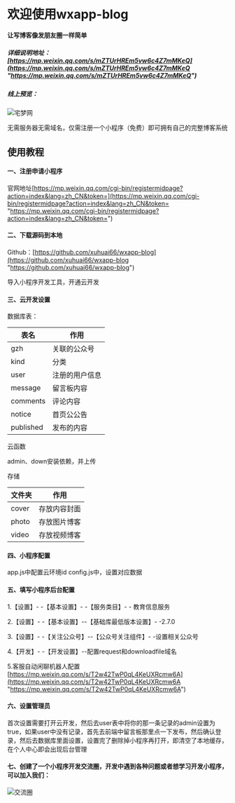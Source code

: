 # 欢迎使用wxapp-blog

**让写博客像发朋友圈一样简单**


##### 详细说明地址：[https://mp.weixin.qq.com/s/mZTUrHREm5vw6c4Z7mMKeQ](https://mp.weixin.qq.com/s/mZTUrHREm5vw6c4Z7mMKeQ "https://mp.weixin.qq.com/s/mZTUrHREm5vw6c4Z7mMKeQ")

##### 线上预览：

![宅梦网](https://graph.baidu.com/resource/1124be3d5edde39f5b7b801562744885.jpg "小程序：宅梦网")

无需服务器无需域名，仅需注册一个小程序（免费）即可拥有自己的完整博客系统


## 使用教程

#### 一、注册申请小程序

官网地址[https://mp.weixin.qq.com/cgi-bin/registermidpage?action=index&lang=zh_CN&token=](https://mp.weixin.qq.com/cgi-bin/registermidpage?action=index&lang=zh_CN&token= "https://mp.weixin.qq.com/cgi-bin/registermidpage?action=index&lang=zh_CN&token=")

#### 二、下载源码到本地

Github：[https://github.com/xuhuai66/wxapp-blog](https://github.com/xuhuai66/wxapp-blog "https://github.com/xuhuai66/wxapp-blog")

导入小程序开发工具，开通云开发


#### 三、云开发设置

数据库表：

|  表名 |  作用 |
| ------------ | ------------ |
|  gzh |  关联的公众号 |
| kind  |  分类 |
| user  |  注册的用户信息 |
|  message |  留言板内容 |
| comments  |  评论内容 |
|  notice |  首页公公告 |
|  published |  发布的内容 |

云函数

admin、down安装依赖，并上传

存储

|  文件夹 | 作用  |
| ------------ | ------------ |
|  cover |  存放内容封面 |
| photo  | 存放图片博客  |
|  video | 存放视频博客  |

#### 四、小程序配置

app.js中配置云环境id
config.js中，设置对应数据

#### 五、填写小程序后台配置

 1.【设置】- -【基本设置】- -【服务类目】- - 教育信息服务
 
 2.【设置】- -【基本设置】--【基础库最低版本设置】- -2.7.0
 
 3.【设置】- -【关注公众号】--【公众号关注组件】- -设置相关公众号
 
 4.【开发】- -【开发设置】--配置request和downloadfile域名
 
 5.客服自动闲聊机器人配置[https://mp.weixin.qq.com/s/T2w42TwP0qL4KeUXRcmw6A](https://mp.weixin.qq.com/s/T2w42TwP0qL4KeUXRcmw6A "https://mp.weixin.qq.com/s/T2w42TwP0qL4KeUXRcmw6A")
 
#### 六、设置管理员
 
 首次设置需要打开云开发，然后去user表中将你的那一条记录的admin设置为true，如果user中没有记录，首先去前端中留言板那里点一下发布，然后确认登录，然后去数据库里面设置，设置完了删除掉小程序再打开，即清空了本地缓存，在个人中心即会出现后台管理

#### 七、创建了一个小程序开发交流圈，开发中遇到各种问题或者想学习开发小程序，可以加入我们：
 ![交流圈](https://graph.baidu.com/resource/112c4781c34b4a4839ffd01562744990.jpg "交流圈")
